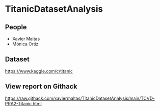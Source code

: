 # TitanicDatasetAnalysis

## People
- Xavier Maltas
- Mónica Ortiz

## Dataset 
https://www.kaggle.com/c/titanic

## View report on Githack
https://raw.githack.com/xaviermaltas/TitanicDatasetAnalysis/main/TCVD-PRA2-Titanic.html
